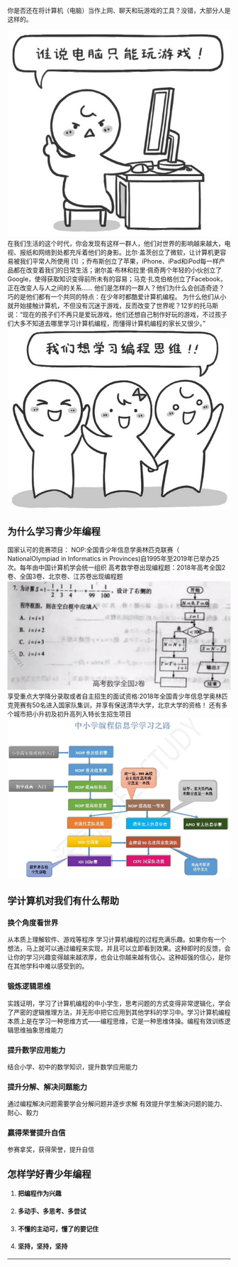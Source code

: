 你是否还在将计算机（电脑）当作上网、聊天和玩游戏的工具？没错，大部分人是这样的。

![image.png](image/image11.png)
在我们生活的这个时代，你会发现有这样一群人，他们对世界的影响越来越大，电视、报纸和网络到处都充斥着他们的身影。比尔·盖茨创立了微软，让计算机更容易被我们平常人所使用 [1] ；乔布斯创立了苹果，iPhone、iPad和iPod每一样产品都在改变着我们的日常生活；谢尔盖·布林和拉里·佩奇两个年轻的小伙创立了Google，使得获取知识变得前所未有的容易；马克·扎克伯格创立了Facebook，正在改变人与人之间的关系……
他们是怎样的一群人？他们为什么会创造奇迹？巧的是他们都有一个共同的特点：在少年时都酷爱计算机编程。
为什么他们从小就开始接触计算机，不但没有沉迷于游戏，反而改变了世界呢？12岁的托马斯说：“现在的孩子们不再只是爱玩游戏，他们还想自己制作好玩的游戏，不过孩子们大多不知道去哪里学习计算机编程，而懂得计算机编程的家长又很少。”
![image.png](image/image12.png)

## 为什么学习青少年编程

国家认可的竞赛项目：
NOP:全国青少年信息学奥林匹克联赛（ NationalOlympiad in Informatics in Provinces)自1995年至2019年已举办25次。每年由中国计算机学会统一组织
高考数学卷出现编程题：2018年高考全国2卷、全国3卷、北京卷、江苏卷出现编程题
![image.png](image/image13.png)
享受重点大学降分录取或者自主招生的面试资格:2018年全国青少年信息学奥林匹克莞赛有50名进入国家队集训，并享有保送清华大学，北京大学的资格！
还有多个城市把小升初及初升高列入特长生招生项目
![image.png](image/image14.png)

## 学计算机对我们有什么帮助

### 换个角度看世界

从本质上理解软件、游戏等程序
学习计算机编程的过程充满乐趣。如果你有一个想法，马上就可以通过编程来实现，并且可以立即看到效果。这种即时的反馈，会让你的学习兴趣变得越来越浓厚，也会让你越来越有信心。这种超强的信心，是你在其他学科中难以感受到的。

### 锻炼逻辑思维

实践证明，学习了计算机编程的中小学生，思考问题的方式变得非常逻辑化，学会了严密的逻辑推理方法，并无形中把它应用到其他学科的学习中。学习计算机编程本质上是在学习一种思维方式——编程思维，它是一种思维体操。编程有效训练逻辑思维抽象思维能力

### 提升数学应用能力

结合小学、初中的数学知识，提升数学应用能力

### 提升分解、解决问题能力

通过编程解决问题需要学会分解问题并逐步求解
有效提升学生解決问题的能力、耐心、毅力

### 嬴得荣誉提升自信

参赛拿奖，获得荣誉，提升自信

## 怎样学好青少年编程

1. #### 把编程作为兴趣

2. #### 多动手、多思考、多尝试

3. #### 不懂的主动可，懂了的要记住

4. #### 坚持，坚持，坚持



---
